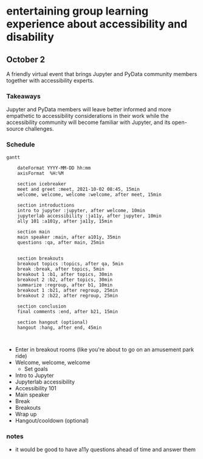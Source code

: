 #  entertaining group learning experience about accessibility and disability

## October 2

A friendly virtual event that brings Jupyter and PyData community members together with accessibility experts. 

### Takeaways

Jupyter and PyData members will leave better informed and more empathetic to accessibility considerations in their work while the accessibility community will become familiar with Jupyter, and its open-source challenges.

### Schedule

```mermaid
gantt

    dateFormat YYYY-MM-DD hh:mm
    axisFormat  %H:%M

    section icebreaker
    meet and greet :meet, 2021-10-02 08:45, 15min
    welcome, welcome, welcome :welcome, after meet, 15min
        
    section introductions
    intro to jupyter :jupyter, after welcome, 10min 
    jupyterlab accessibility :ja11y, after jupyter, 10min
    ally 101 :a101y, after ja11y, 15min
        
    section main 
    main speaker :main, after a101y, 35min
    questions :qa, after main, 25min
    
    
    section breakouts
    breakout topics :topics, after qa, 5min
    break :break, after topics, 5min
    breakout 1 :b1, after topics, 30min
    breakout 2 :b2, after topics, 30min
    summarize :regroup, after b1, 10min
    breakout 1 :b21, after regroup, 25min
    breakout 2 :b22, after regroup, 25min
        
    section conclusion
    final comments :end, after b21, 15min
    
    section hangout (optional)
    hangout :hang, after end, 45min
    
    
```    

* Enter in breakout rooms (like you're about to go on an amusement park ride)
* Welcome, welcome, welcome
    * Set goals
* Intro to Jupyter
* Jupyterlab accessibility
* Accessibility 101
* Main speaker
* Break
* Breakouts
* Wrap up
* Hangout/cooldown (optional)


### notes

* it would be good to have a11y questions ahead of time and answer them

